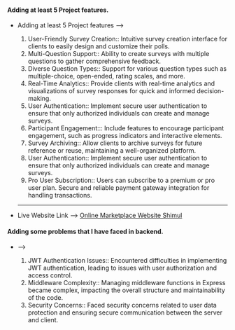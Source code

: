 
#### Adding at least 5 Project features.
- Adding at least 5 Project features -->

   1. User-Friendly Survey Creation::
   Intuitive survey creation interface for clients to easily design and customize their polls.
   2. Multi-Question Support::
   Ability to create surveys with multiple questions to gather comprehensive feedback.
   3. Diverse Question Types:: 
   Support for various question types such as multiple-choice, open-ended, rating scales, and more.
   4. Real-Time Analytics::
   Provide clients with real-time analytics and visualizations of survey responses for quick and informed decision-making.
   5. User Authentication::
   Implement secure user authentication to ensure that only authorized individuals can create and manage surveys.
   6. Participant Engagement:::
   Include features to encourage participant engagement, such as progress indicators and interactive elements.
   7. Survey Archiving::
   Allow clients to archive surveys for future reference or reuse, maintaining a well-organized platform.
   8. User Authentication::
   Implement secure user authentication to ensure that only authorized individuals can create and manage surveys.
   9. Pro User Subscription::
   Users can subscribe to a premium or pro user plan. Secure and reliable payment gateway integration for handling transactions.

   * * *

- Live Website Link --> [Online Marketplace Website Shimul](https://survey-app-assignment-shimul.web.app/)

#### Adding some problems that I have faced in backend.
-  -->

   1. JWT Authentication Issues::
   Encountered difficulties in implementing JWT authentication, leading to issues with user authorization and access control.
   2. Middleware Complexity::
   Managing middleware functions in Express became complex, impacting the overall structure and maintainability of the code.
   3. Security Concerns:: 
   Faced security concerns related to user data protection and ensuring secure communication between the server and client.